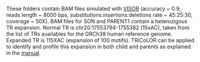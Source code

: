 These folders contain BAM files simulated with [VISOR](https://academic.oup.com/bioinformatics/article/doi/10.1093/bioinformatics/btz719/5582674/) (accuracy ~ 0.9, reads length ~ 8000 bps, substitutions:insertions:deletions rate ~ 45:25:30, coverage ~ 50X).
BAM files for SON and PARENT1 contain a heterozigous TR expansion.
Normal TR is chr20:17553794-1755382 (15xAC), taken from the list of TRs availables for the GRCh38 human reference genome.
Expanded TR is 115XAC (expansion of 100 motifs).
TRiCoLOR can be applied to identify and profile this expansion in both child and parents as explained in the [manual](https://davidebolo1993.github.io/tricolordoc/).
